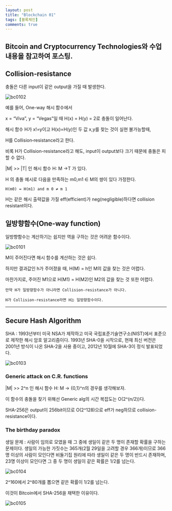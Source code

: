 ```yaml
---
layout: post
title: "Blockchain 01"
tags: [블록체인]
comments: true
---
```


Bitcoin and Cryptocurrency Technologies와 수업 내용을 참고하여 포스팅.
-------------------------------------------




## Collision‐resistance

충돌은 다른 input이 같은 output을 가질 때 발생한다.

![bc0102](https://user-images.githubusercontent.com/26412908/65367800-527fcb00-dc72-11e9-8609-f93a3291e3ce.PNG)

예를 들어, One-way 해시 함수에서 

x = “Viva”, y = “Vegas”일 때 H(x) = H(y) = 2로 충돌이 일어난다.


해시 함수 H가 x!=y이고 H(x)=H(y)인 두 값 x,y를 찾는 것이 실현 불가능할때,

H를 Collision‐resistance라고 한다.


비록 H가 Collision-resistance라고 해도, input이 output보다 크기 때문에 충돌은 피할 수 없다.

|M| >> |T| 인 해시 함수 H: M →T 가 있다.

H 의 충돌 예시로 다음을 만족하는  m0,m1 ∈ M의  쌍이 있다 가정한다.

```
H(m0) = H(m1) and m 0 ≠ m 1
```

H는 같은 해시 출략값을 가질 eff(efficient)가 neg(negligible)하다면 collision resistant이다.


## 일방향함수(One-way function)


일방향함수는 계산하기는 쉽지만 역을 구하는 것은 어려운 함수이다.

![bc0101](https://user-images.githubusercontent.com/26412908/65367799-527fcb00-dc72-11e9-96f7-859a70df95b9.PNG)

M이 주어진다면 해시 함수를 계산하는 것은 쉽다.

하지만 결과값인 h가 주어졌을 때,  H(M) = h인 M의 값을 찾는 것은 어렵다.

마찬가지로, 주어진 M1으로 H(M1) = H(M2)인 M2의 값을 찾는 것 또한 어렵다.

```
만약 H가 일방향함수가 아니라면 Collision-resistance가 아니다.

H가 Collision-resistance라면 H는 일방향함수이다.
```

-------------------------------------------------


## Secure Hash Algorithm

SHA
: 1993년부터 미국 NSA가 제작하고 미국 국립표준기술연구소(NIST)에서 표준으로 제작한 해시 암호 알고리즘이다. 1993년 SHA-0을 시작으로, 현재 최신 버전은 2001년 방식이 나온 SHA-2을 사용 중이고, 2012년 10월에 SHA-3이 정식 발표되었다. 

![bc0103](https://user-images.githubusercontent.com/26412908/65367802-527fcb00-dc72-11e9-80b6-b53a363ec11b.PNG)


### Generic attack on C.R. functions

|M| >> 2^n  인 해시 함수 H: M → {0,1}^n의 경우를 생각해보자.

이 함수의 충돌을 찾기 위해선 Generic alg의 시간 복잡도는 O(2^(n/2))다.

SHA-256은 output이 256bit이므로 O(2^128)으로 eff가 neg하므로 collision-resistance이다.


### The birthday paradox

생일 문제
: 사람이 임의로 모였을 때 그 중에 생일이 같은 두 명이 존재할 확률을 구하는 문제이다. 생일의 가능한 가짓수는 365개(2월 29일을 고려할 경우 366개)이므로 366명 이상의 사람이 모인다면 비둘기집 원리에 따라 생일이 같은 두 명이 반드시 존재하며, 23명 이상이 모인다면 그 중 두 명이 생일이 같은 확률은 1/2를 넘는다.


![bc0104](https://user-images.githubusercontent.com/26412908/65367803-527fcb00-dc72-11e9-8758-e2f496a0f2ea.jpg)

2^160에서 2^80개를 뽑으면 같은 확률이 1/2를 넘는다.

이것이 Bitcoin에서 SHA-256을 채택한 이유이다.

![bc0105](https://user-images.githubusercontent.com/26412908/65367804-53186180-dc72-11e9-8ca5-19edf07542de.PNG)



